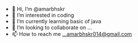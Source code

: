 - 👋 Hi, I’m @amarbhskr
- 👀 I’m interested in coding
- 🌱 I’m currently learning basic of java
- 💞️ I’m looking to collaborate on ...
- 📫 How to reach me ...amarbhskr014@gmail.com

<!---
amarbhskr/amarbhskr is a ✨ special ✨ repository because its `README.md` (this file) appears on your GitHub profile.
You can click the Preview link to take a look at your changes.
--->
